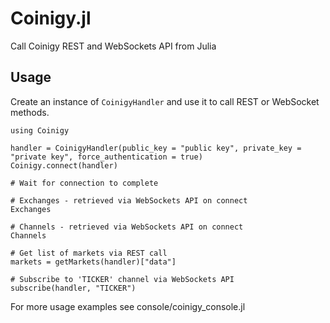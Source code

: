 # Coinigy.jl
Call Coinigy REST and WebSockets API from Julia

## Usage
Create an instance of `CoinigyHandler` and use it to call REST or WebSocket methods.

```
using Coinigy

handler = CoinigyHandler(public_key = "public key", private_key = "private key", force_authentication = true)
Coinigy.connect(handler)

# Wait for connection to complete

# Exchanges - retrieved via WebSockets API on connect
Exchanges

# Channels - retrieved via WebSockets API on connect
Channels

# Get list of markets via REST call
markets = getMarkets(handler)["data"]

# Subscribe to 'TICKER' channel via WebSockets API
subscribe(handler, "TICKER")

```

For more usage examples see console/coinigy_console.jl
